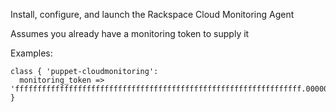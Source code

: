 Install, configure, and launch the Rackspace Cloud Monitoring Agent

Assumes you already have a monitoring token to supply it

Examples:

    class { 'puppet-cloudmonitoring':
      monitoring_token => 'ffffffffffffffffffffffffffffffffffffffffffffffffffffffffffffffff.000000'  
    }
